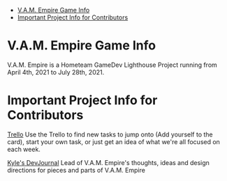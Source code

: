 - [V.A.M. Empire Game Info](#vam-empire-game-info)
- [Important Project Info for Contributors](#important-project-info-for-contributors)

# V.A.M. Empire Game Info

V.A.M. Empire is a Hometeam GameDev Lighthouse Project running from April 4th, 2021 to July 28th, 2021. 


# Important Project Info for Contributors
[Trello](https://trello.com/b/XcQmS3nu) Use the Trello to find new tasks to jump onto (Add yourself to the card), start your own task, or just get an idea of what we're all focused on each week.

[Kyle's DevJournal](.gdignore/DesignDoc/Kyle_Devjournal.md) Lead of V.A.M. Empire's thoughts, ideas and design directions for pieces and parts of V.A.M. Empire